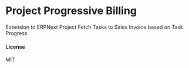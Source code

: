 # Project Progressive Billing

Extension to ERPNext Project
Fetch Tasks to Sales Invoice based on Task Progress

#### License

MIT
